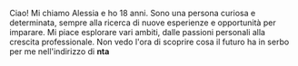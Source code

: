 Ciao! Mi chiamo Alessia e ho 18 anni. Sono una persona curiosa e determinata, 
sempre alla ricerca di nuove esperienze e opportunità per imparare. 
Mi piace esplorare vari ambiti, dalle passioni personali alla crescita professionale. 
Non vedo l'ora di scoprire cosa il futuro ha in serbo per me nell'indirizzo di **nta**
